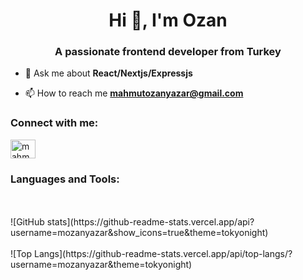 
<h1 align="center">Hi 👋, I'm Ozan</h1>
<h3 align="center">A passionate frontend developer from Turkey</h3>

- 💬 Ask me about **React/Nextjs/Expressjs**

- 📫 How to reach me **mahmutozanyazar@gmail.com**

<h3 align="left">Connect with me:</h3>
<p align="left">
<a href="https://linkedin.com/in/mahmutozanyazar" target="blank"><img align="center" src="https://raw.githubusercontent.com/rahuldkjain/github-profile-readme-generator/master/src/images/icons/Social/linked-in-alt.svg" alt="mahmutozanyazar" height="30" width="40" /></a>
</p>



<h3 align="left">Languages and Tools:</h3>
<br><br>
![GitHub stats](https://github-readme-stats.vercel.app/api?username=mozanyazar&show_icons=true&theme=tokyonight) <br><br>
![Top Langs](https://github-readme-stats.vercel.app/api/top-langs/?username=mozanyazar&theme=tokyonight)

